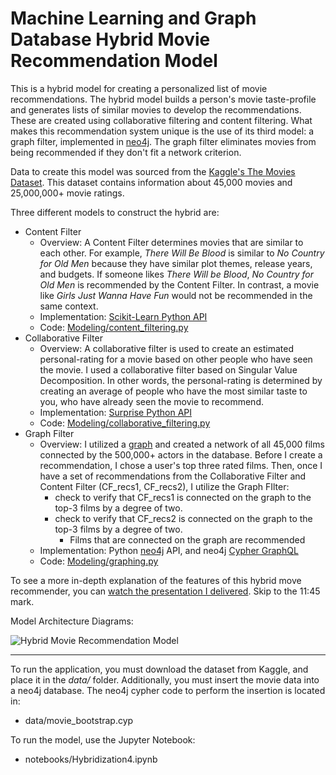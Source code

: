 # Machine Learning and Graph Database Hybrid Movie Recommendation Model 

This is a hybrid model for creating a personalized list of movie recommendations. The hybrid model builds a person's movie taste-profile and generates lists of similar movies to develop the recommendations. These are created using collaborative filtering and content filtering. What makes this recommendation system unique is the use of its third model: a graph filter, implemented in [neo4j](https://neo4j.com/). The graph filter eliminates movies from being recommended if they don't fit a network criterion. 

Data to create this model was sourced from the [Kaggle's The Movies Dataset](https://www.kaggle.com/rounakbanik/the-movies-dataset). This dataset contains information about 45,000 movies and 25,000,000+ movie ratings.

Three different models to construct the hybrid are:

- Content Filter
  - Overview: A Content Filter determines movies that are similar to each other. For example, *There Will Be Blood* is similar to *No Country for Old Men* because they have similar plot themes, release years, and budgets. If someone likes *There Will be Blood*, *No Country for Old Men* is recommended by the Content Filter. In contrast, a movie like *Girls Just Wanna Have Fun* would not be recommended in the same context. 
  - Implementation: [Scikit-Learn Python API](https://scikit-learn.org/stable/)
  - Code: [Modeling/content_filtering.py](https://github.com/ChicagoDev/MovieRecommender_AI/blob/master/Modeling/content_filtering.py)
- Collaborative Filter
  - Overview: A collaborative filter is used to create an estimated personal-rating for a movie based on other people who have seen the movie. I used a collaborative filter based on Singular Value Decomposition. In other words, the personal-rating is determined by creating an average of people who have the most similar taste to you, who have already seen the movie to recommend.  
  - Implementation: [Surprise Python API](http://surpriselib.com/)
  - Code: [Modeling/collaborative_filtering.py](https://github.com/ChicagoDev/MovieRecommender_AI/blob/master/Modeling/collaborative_filtering.py)
- Graph Filter
  - Overview: I utilized a [graph](https://en.wikipedia.org/wiki/Graph_(abstract_data_type)) and created a network of all 45,000 films connected by the 500,000+ actors in the database. Before I create a recommendation, I chose a user's top three rated films. Then, once I have a set of recommendations from the Collaborative Filter and Content Filter (CF_recs1, CF_recs2), I utilize the Graph FIlter: 
    - check to verify that CF_recs1 is connected on the graph to the top-3 films by a degree of two. 
    - check to verify that CF_recs2 is connected on the graph to the top-3 films by a degree of two. 
      - Films that are connected on the graph are recommended
  - Implementation: Python [neo4j]([https://neo4j.com](https://neo4j.com/)) API, and neo4j [Cypher GraphQL](https://neo4j.com/developer/cypher-query-language/)
  - Code: [Modeling/graphing.py](https://github.com/ChicagoDev/MovieRecommender_AI/blob/master/Modeling/graphing.py)

To see a more in-depth explanation of the features of this hybrid move recommender, you can [watch the presentation I delivered](https://livestream.com/metis/events/8591480). Skip to the 11:45 mark.

Model Architecture Diagrams:

![Hybrid Movie Recommendation Model](http://i65.tinypic.com/1zcilop.jpg)

***

To run the application, you must download the dataset from Kaggle, and place it in the *data/* folder. Additionally, 
you must insert the movie data into a neo4j database. The neo4j cypher code to 
perform the insertion is located in:

- data/movie_bootstrap.cyp 

To run the model, use the Jupyter Notebook:

- notebooks/Hybridization4.ipynb
